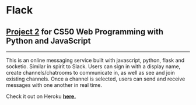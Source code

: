# Flack

## <a href="https://docs.cs50.net/web/2020/x/projects/2/project2.html" target="_blank" style="font-weight:bold;">Project 2</a> for CS50 Web Programming with Python and JavaScript

---

This is an online messaging service built with javascript, python, flask and socketio. Similar in spirit to Slack. Users can sign in with a display name, create channels/chatrooms to communicate in, as well as see and join existing channels. Once a channel is selected, users can send and receive messages with one another in real time.  

Check it out on Heroku <a href="https://flack-maryeleanor.herokuapp.com/" target="_blank" style="font-weight:bold;">here.</a>

